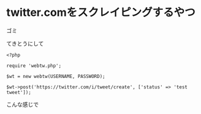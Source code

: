 # twitter.comをスクレイピングするやつ  

ゴミ  

てきとうにして
```php:sample.php
<?php

require 'webtw.php';

$wt = new webtw(USERNAME, PASSWORD);

$wt->post('https://twitter.com/i/tweet/create', ['status' => 'test tweet']);
```

こんな感じで
